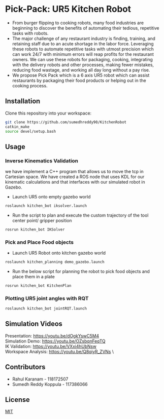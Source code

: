 # Pick-Pack: UR5 Kitchen Robot
* From burger flipping to cooking robots, many food industries are beginning to discover the benefits of automating their tedious, repetitive tasks with robots.
* The major challenge of any restaurant industry is finding, training, and retaining staff due to an acute shortage in the labor force. Leveraging these robots to automate repetitive tasks with utmost precision which can work 24/7 with minimum errors will reap profits for the restaurant owners. We can use these robots for packaging, cooking, integrating with the delivery robots and other processes, making fewer mistakes, reducing food wastage, and working all day long without a pay rise.
* We propose Pick Pack which is a 6 axis UR5 robot which can assist restaurants by packaging their food
products or helping out in the cooking process.

## Installation

Clone this repository into your workspace:

```bash
git clone https://github.com/sumedhreddy90/KitchenRobot
catkin_make
source devel/setup.bash
```

## Usage
### Inverse Kinematics Validation 
we have implement a C++ program that allows us to move the tcp in Cartesian space. We have created a ROS node that uses KDL for our kinematic calculations and that interfaces with our simulated robot in Gazebo. 
- Launch UR5 onto empty gazebo world 
```python
roslaunch kitchen_bot iksolver.launch
```
- Run the script to plan and execute the custom trajectory of the tool center point/ gripper position 
```python
rosrun kitchen_bot IKSolver
```
### Pick and Place Food objects
- Launch UR5 Robot onto kitchen gazebo world 
```python
roslaunch kitchen_planning demo_gazebo.launch
```
- Run the below script for planning the robot to pick food objects and place them in a plate
```python
rosrun kitchen_bot KitchenPlan
```
### Plotting UR5 joint angles with RQT

```python
roslaunch kitchen_bot jointRQT.launch
```
## Simulation Videos

Presentation: https://youtu.be/dOgkYswC5M4 \
Simulation Demo: https://youtu.be/OZsbqnFeqTQ \
IK Validation: https://youtu.be/VXxi4hUbNsw \
Workspace Analysis: https://youtu.be/Q8qiyR_ZVNs \

## Contributors

- Rahul Karanam - 118172507
- Sumedh Reddy Koppula - 117386066

## License
[MIT](https://choosealicense.com/licenses/mit/)
